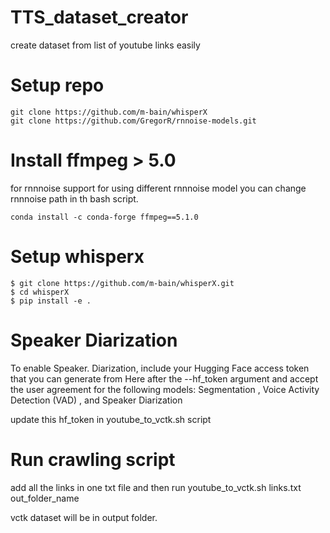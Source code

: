 # TTS_dataset_creator
create dataset from list of youtube links easily
# Setup repo
```
git clone https://github.com/m-bain/whisperX
git clone https://github.com/GregorR/rnnoise-models.git
```
# Install ffmpeg > 5.0 
for rnnnoise support
for using different rnnnoise model
you can change rnnnoise path in th bash script.

```
conda install -c conda-forge ffmpeg==5.1.0
```

# Setup whisperx

```
$ git clone https://github.com/m-bain/whisperX.git
$ cd whisperX
$ pip install -e .
```
# Speaker Diarization
To enable Speaker. Diarization, include your Hugging Face access token that you can generate from Here after the --hf_token argument and accept the user agreement for the following models: Segmentation , Voice Activity Detection (VAD) , and Speaker Diarization

update this hf_token in youtube_to_vctk.sh script

# Run crawling script
add all the links in one txt file
and then run
youtube_to_vctk.sh links.txt out_folder_name

vctk dataset will be in output folder.
